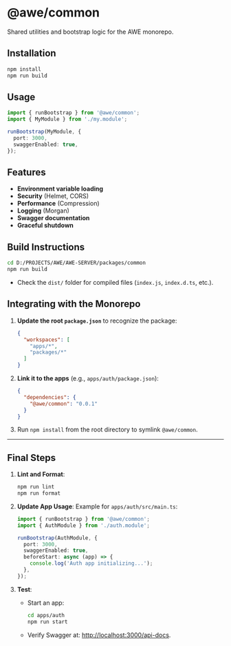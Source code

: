 # @awe/common

Shared utilities and bootstrap logic for the AWE monorepo.

## Installation
```bash
npm install
npm run build
```

## Usage
```typescript
import { runBootstrap } from '@awe/common';
import { MyModule } from './my.module';

runBootstrap(MyModule, {
  port: 3000,
  swaggerEnabled: true,
});
```

## Features
- **Environment variable loading**
- **Security** (Helmet, CORS)
- **Performance** (Compression)
- **Logging** (Morgan)
- **Swagger documentation**
- **Graceful shutdown**

## Build Instructions
```bash
cd D:/PROJECTS/AWE/AWE-SERVER/packages/common
npm run build
```
- Check the `dist/` folder for compiled files (`index.js`, `index.d.ts`, etc.).

## Integrating with the Monorepo

1. **Update the root `package.json`** to recognize the package:
   ```json
   {
     "workspaces": [
       "apps/*",
       "packages/*"
     ]
   }
   ```

2. **Link it to the apps** (e.g., `apps/auth/package.json`):
   ```json
   {
     "dependencies": {
       "@awe/common": "0.0.1"
     }
   }
   ```

3. Run `npm install` from the root directory to symlink `@awe/common`.

---

## Final Steps

1. **Lint and Format**:
   ```bash
   npm run lint
   npm run format
   ```

2. **Update App Usage**:
   Example for `apps/auth/src/main.ts`:
   ```typescript
   import { runBootstrap } from '@awe/common';
   import { AuthModule } from './auth.module';

   runBootstrap(AuthModule, {
     port: 3000,
     swaggerEnabled: true,
     beforeStart: async (app) => {
       console.log('Auth app initializing...');
     },
   });
   ```

3. **Test**:
   - Start an app:
     ```bash
     cd apps/auth
     npm run start
     ```
   - Verify Swagger at: [http://localhost:3000/api-docs](http://localhost:3000/api-docs).
